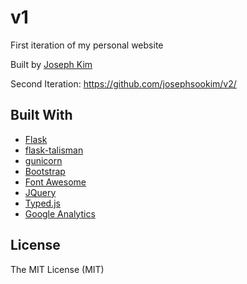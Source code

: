 # v1

First iteration of my personal website

Built by [Joseph Kim](https://github.com/josephsookim/)

Second Iteration: https://github.com/josephsookim/v2/

## Built With

- [Flask](https://flask.palletsprojects.com/en/1.1.x/)
- [flask-talisman](https://github.com/GoogleCloudPlatform/flask-talisman)
- [gunicorn](https://gunicorn.org/)
- [Bootstrap](https://getbootstrap.com/)
- [Font Awesome](https://fontawesome.com/)
- [JQuery](https://jquery.com/)
- [Typed.js](https://github.com/mattboldt/typed.js/)
- [Google Analytics](https://analytics.google.com/)

## License
The MIT License (MIT)

